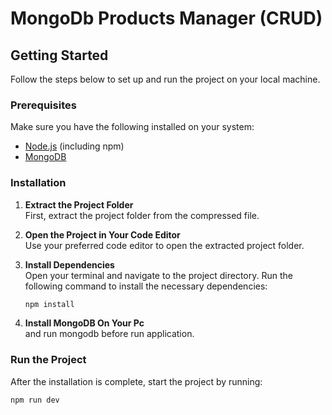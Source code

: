# MongoDb Products Manager (CRUD)

## Getting Started

Follow the steps below to set up and run the project on your local machine.

### Prerequisites

Make sure you have the following installed on your system:

- [Node.js](https://nodejs.org/) (including npm)
- [MongoDB](https://www.mongodb.com/try/download/community)

### Installation

1. **Extract the Project Folder**  
   First, extract the project folder from the compressed file.

2. **Open the Project in Your Code Editor**  
   Use your preferred code editor to open the extracted project folder.

3. **Install Dependencies**  
   Open your terminal and navigate to the project directory. Run the following command to install the necessary dependencies:
   ```bash
   npm install

4. **Install MongoDB On Your Pc**  
   and run mongodb before run application.


### Run the Project

After the installation is complete, start the project by running:

```bash
npm run dev
